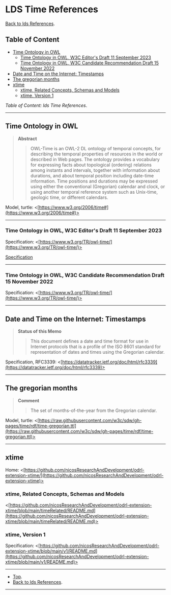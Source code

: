 # LDS Time References

[Back to lds References](../README.md).

## Table of Content

- [Time Ontology in OWL](#time-ontology-in-owl)
    - [Time Ontology in OWL, W3C Editor's Draft 11 September 2023](#time-ontology-in-owl-w3c-editors-draft-11-september-2023)
    - [Time Ontology in OWL, W3C Candidate Recommendation Draft 15 November 2022](#time-ontology-in-owl-w3c-candidate-recommendation-draft-15-november-2022)
- [Date and Time on the Internet: Timestamps](#date-and-time-on-the-internet-timestamps)
- [The gregorian months](#time-ontology-in-owl)
- [xtime](#xtime)
    - [xtime, Related Concepts, Schemas and Models](#xtime-related-concepts-schemas-and-models)
    - [xtime, Version 1](#xtime-version-1)

*Table of Content: lds Time References*.

---

## Time Ontology in OWL

> **Abstract**
> > OWL-Time is an OWL-2 DL ontology of temporal concepts, for describing the temporal properties of resources in the
> world or described in Web pages. The ontology provides a vocabulary for expressing facts about topological
> (ordering) relations among instants and intervals, together with information about durations, and about temporal
> position including date-time information. Time positions and durations may be expressed using either the
> conventional (Gregorian) calendar and clock, or using another temporal reference system such as Unix-time, geologic time,
> or different calendars.

Model, turtle: <[https://www.w3.org/2006/time#](https://www.w3.org/2006/time#)>

---

### Time Ontology in OWL, W3C Editor's Draft 11 September 2023

Specification: <[https://www.w3.org/TR/owl-time/](https://www.w3.org/TR/owl-time/)>

[Specification](https://www.w3.org/TR/owl-time/)

---

### Time Ontology in OWL, W3C Candidate Recommendation Draft 15 November 2022

Specification: <[https://www.w3.org/TR/owl-time/](https://www.w3.org/TR/owl-time/)>

---

## Date and Time on the Internet: Timestamps

> **Status of this Memo**
> > This document defines a date and time format for use in Internet protocols that is a profile of the ISO 8601 standard
> for representation of dates and times using the Gregorian calendar.

Specification, RFC3339: <[https://datatracker.ietf.org/doc/html/rfc3339](https://datatracker.ietf.org/doc/html/rfc3339)>

---

## The gregorian months

> **Comment**
> > The set of months-of-the-year from the Gregorian calendar.

Model, turtle: <[https://raw.githubusercontent.com/w3c/sdw/gh-pages/time/rdf/time-gregorian.ttl](https://raw.githubusercontent.com/w3c/sdw/gh-pages/time/rdf/time-gregorian.ttl)>

---

## xtime

Home: <[https://github.com/nicosResearchAndDevelopment/odrl-extension-xtime/](https://github.com/nicosResearchAndDevelopment/odrl-extension-xtime)>

### xtime, Related Concepts, Schemas and Models

<[https://github.com/nicosResearchAndDevelopment/odrl-extension-xtime/blob/main/timeRelated/README.md](https://github.com/nicosResearchAndDevelopment/odrl-extension-xtime/blob/main/timeRelated/README.md)>

### xtime, Version 1

Specification: <[https://github.com/nicosResearchAndDevelopment/odrl-extension-xtime/blob/main/v1/README.md](https://github.com/nicosResearchAndDevelopment/odrl-extension-xtime/blob/main/v1/README.md)>

---

- [Top](#table-of-content).
- [Back to lds References](../README.md).

---